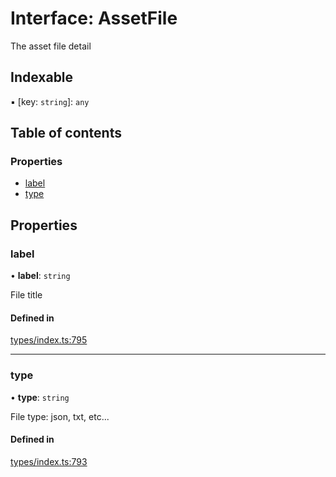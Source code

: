 # Interface: AssetFile

The asset file detail

## Indexable

▪ [key: `string`]: `any`

## Table of contents

### Properties

- [label](AssetFile.md#label)
- [type](AssetFile.md#type)

## Properties

### label

• **label**: `string`

File title

#### Defined in

[types/index.ts:795](https://github.com/nevermined-io/react-components/blob/7d21a2a/catalog/src/types/index.ts#L795)

___

### type

• **type**: `string`

File type: json, txt, etc...

#### Defined in

[types/index.ts:793](https://github.com/nevermined-io/react-components/blob/7d21a2a/catalog/src/types/index.ts#L793)
